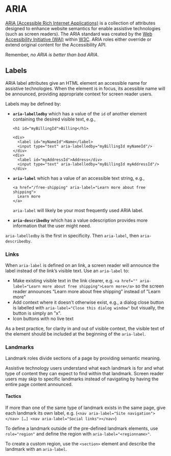 # ARIA

[ARIA (Accessible Rich Internet Applications)](https://www.w3.org/WAI/standards-guidelines/aria/) is a collection of attributes designed to enhance website semantics for enable assistive technologies (such as screen readers). The ARIA standard was created by the [Web Accessibility Initiative (WAI)](https://www.w3.org/WAI) within [W3C](https://www.w3.org). ARIA roles either override or extend original content for the Accessibility API.

Remember, _no ARIA is better than bad ARIA_.

## Labels

ARIA label attributes give an HTML element an accessible name for assistive technologies. When the element is in focus, its acessible name will be announced, providing appropriate context for screen reader users.

Labels may be defined by:

* **`aria-labelledby`** which has a value of the `id` of another element containing the desired visible text, e.g.,

  ```
  <h1 id="myBillingId">Billing</h1>
  
  <div>
    <label id="myNameId">Name</label>
    <input type="text" aria-labelledby="myBillingId myNameId"/>
  </div>
  <div>
    <label id="myAddressId">Address</div>
    <input type="text" aria-labelledby="myBillingId myAddressId"/>
  </div>
  ```

* **`aria-label`** which has a value of an accessible text string, e.g.,

  ```
  <a href="/free-shipping" aria-label="Learn more about free shipping">
    Learn more
  </a>
  ```

  `aria-label` will likely be your most frequently used ARIA label.

* **`aria-describedby`** which has a value odescription provides more information that the user might need.

`aria-labelledby` is the first in specificity. Then `aria-label`, then `aria-describedby`.

### Links

When `aria-label` is defined on an link, a screen reader will announce the label instead of the link’s visible text. Use an `aria-label` to:

* Make existing visible text in the link clearer, e.g. `<a href="" aria-label="Learn more about free shipping">Learn more</a>` so the screen reader announces “Learn more about free shipping” instead of ”Learn more”
* Add context where it doesn't otherwise exist, e.g., a dialog close button is labelled with `aria-label="Close this dialog window"` but visually, the button is simply an "x".
* Icon buttons with no live text

As a best practice, for clarity in and out of visible context, the visible text of the element should be included at the beginning of the `aria-label`.

### Landmarks

Landmark roles divide sections of a page by providing semantic meaning. 

Assistive technology users understand what each landmark is for and what type of content they can expect to find within that landmark. Screen reader users may skip to specific landmarks instead of navigating by having the entire page content announced.



#### Tactics

If more than one of the same type of landmark exists in the same page, give each landmark its own label, e.g. (`<nav aria-label="Site navigation"></nav> […] <nav aria-label="Social links"></nav>`) 

To define a landmark outside of the pre-defined landmark elements, use `role="region"` and define the region with `aria-label="<regionname>"`.

To create a custom region, use the `<section>` element and describe the landmark with an `aria-label`. 
